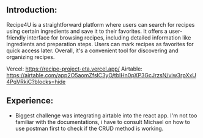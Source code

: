 Introduction:
-
Recipe4U is a straightforward platform where users can search for recipes using certain ingredients and save it to their favorites. It offers a user-friendly interface for browsing recipes, including detailed information like ingredients and preparation steps. Users can mark recipes as favorites for quick access later. Overall, it's a convenient tool for discovering and organizing recipes.

Vercel: https://recipe-project-eta.vercel.app/
Airtable: https://airtable.com/app2O5aomZfslC3yO/tblHn0pXP3GcJrzsN/viw3rpXxU4PqVRkiC?blocks=hide

Experience: 
- 
- Biggest challenge was integrating airtable into the react app. I'm not too familiar with the documentations, i have to consult Michael on how to use postman first to check if the CRUD method is working.  
